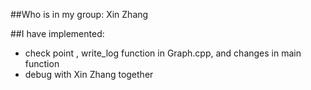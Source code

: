 ##Who is in my group: Xin Zhang


##I have implemented:

* check point , write_log function in Graph.cpp, and changes in main function
* debug with Xin Zhang together
